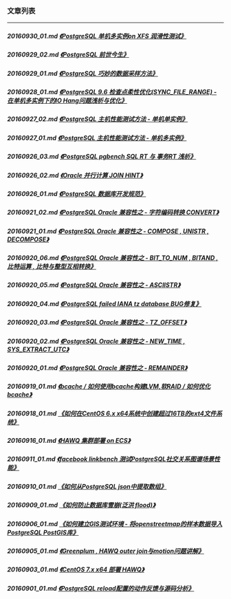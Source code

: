### 文章列表  
----  
##### 20160930_01.md   [《PostgreSQL 单机多实例on XFS 润滑性测试》](20160930_01.md)  
##### 20160929_02.md   [《PostgreSQL 前世今生》](20160929_02.md)  
##### 20160929_01.md   [《PostgreSQL 巧妙的数据采样方法》](20160929_01.md)  
##### 20160928_01.md   [《PostgreSQL 9.6 检查点柔性优化(SYNC_FILE_RANGE) - 在单机多实例下的IO Hang问题浅析与优化》](20160928_01.md)  
##### 20160927_02.md   [《PostgreSQL 主机性能测试方法 - 单机单实例》](20160927_02.md)  
##### 20160927_01.md   [《PostgreSQL 主机性能测试方法 - 单机多实例》](20160927_01.md)  
##### 20160926_03.md   [《PostgreSQL pgbench SQL RT 与 事务RT 浅析》](20160926_03.md)  
##### 20160926_02.md   [《Oracle 并行计算 JOIN HINT》](20160926_02.md)  
##### 20160926_01.md   [《PostgreSQL 数据库开发规范》](20160926_01.md)  
##### 20160921_02.md   [《PostgreSQL Oracle 兼容性之 - 字符编码转换 CONVERT》](20160921_02.md)  
##### 20160921_01.md   [《PostgreSQL Oracle 兼容性之 - COMPOSE , UNISTR , DECOMPOSE》](20160921_01.md)  
##### 20160920_06.md   [《PostgreSQL Oracle 兼容性之 - BIT_TO_NUM , BITAND , 比特运算 , 比特与整型互相转换》](20160920_06.md)  
##### 20160920_05.md   [《PostgreSQL Oracle 兼容性之 - ASCIISTR》](20160920_05.md)  
##### 20160920_04.md   [《PostgreSQL failed IANA tz database BUG修复》](20160920_04.md)  
##### 20160920_03.md   [《PostgreSQL Oracle 兼容性之 - TZ_OFFSET》](20160920_03.md)  
##### 20160920_02.md   [《PostgreSQL Oracle 兼容性之 - NEW_TIME , SYS_EXTRACT_UTC》](20160920_02.md)  
##### 20160920_01.md   [《PostgreSQL Oracle 兼容性之 - REMAINDER》](20160920_01.md)  
##### 20160919_01.md   [《bcache / 如何使用bcache构建LVM,软RAID / 如何优化bcache》](20160919_01.md)  
##### 20160918_01.md   [《如何在CentOS 6.x x64系统中创建超过16TB的ext4文件系统》](20160918_01.md)  
##### 20160916_01.md   [《HAWQ 集群部署 on ECS》](20160916_01.md)  
##### 20160911_01.md   [《facebook linkbench 测试PostgreSQL社交关系图谱场景性能》](20160911_01.md)  
##### 20160910_01.md   [《如何从PostgreSQL json中提取数组》](20160910_01.md)  
##### 20160909_01.md   [《如何防止数据库雪崩(泛洪 flood)》](20160909_01.md)  
##### 20160906_01.md   [《如何建立GIS测试环境 - 将openstreetmap的样本数据导入PostgreSQL PostGIS库》](20160906_01.md)  
##### 20160905_01.md   [《Greenplum , HAWQ outer join与motion问题讲解》](20160905_01.md)  
##### 20160903_01.md   [《CentOS 7.x x64 部署 HAWQ》](20160903_01.md)  
##### 20160901_01.md   [《PostgreSQL reload配置的动作反馈与源码分析》](20160901_01.md)  
